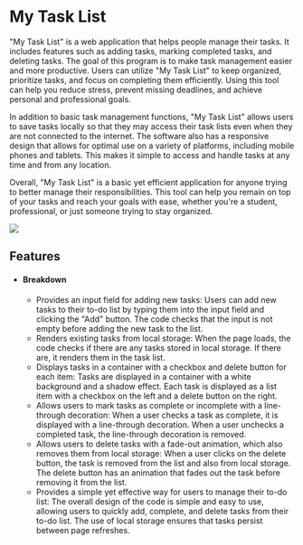 
# My Task List

"My Task List" is a web application that helps people manage their tasks. It includes features such as adding tasks, marking completed tasks, and deleting tasks. The goal of this program is to make task management easier and more productive. Users can utilize "My Task List" to keep organized, prioritize tasks, and focus on completing them efficiently. Using this tool can help you reduce stress, prevent missing deadlines, and achieve personal and professional goals.

In addition to basic task management functions, "My Task List" allows users to save tasks locally so that they may access their task lists even when they are not connected to the internet. The software also has a responsive design that allows for optimal use on a variety of platforms, including mobile phones and tablets. This makes it simple to access and handle tasks at any time and from any location.

Overall, "My Task List" is a basic yet efficient application for anyone trying to better manage their responsibilities. This tool can help you remain on top of your tasks and reach your goals with ease, whether you're a student, professional, or just someone trying to stay organized.

![](./assets/readme%20images/website-preview.png)

## Features

- #### Breakdown

    - Provides an input field for adding new tasks: Users can add new tasks to their to-do list by typing them into the input field and clicking the "Add" button. The code checks that the input is not empty before adding the new task to the list.
    - Renders existing tasks from local storage: When the page loads, the code checks if there are any tasks stored in local storage. If there are, it renders them in the task list.
    - Displays tasks in a container with a checkbox and delete button for each item: Tasks are displayed in a container with a white background and a shadow effect. Each task is displayed as a list item with a checkbox on the left and a delete button on the right.
    - Allows users to mark tasks as complete or incomplete with a line-through decoration: When a user checks a task as complete, it is displayed with a line-through decoration. When a user unchecks a completed task, the line-through decoration is removed.
    - Allows users to delete tasks with a fade-out animation, which also removes them from local storage: When a user clicks on the delete button, the task is removed from the list and also from local storage. The delete button has an animation that fades out the task before removing it from the list.
    - Provides a simple yet effective way for users to manage their to-do list: The overall design of the code is simple and easy to use, allowing users to quickly add, complete, and delete tasks from their to-do list. The use of local storage ensures that tasks persist between page refreshes.



